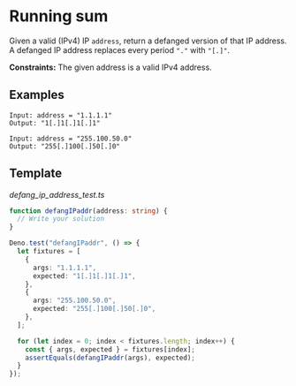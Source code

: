 # Running sum

Given a valid (IPv4) IP `address`, return a defanged version of that IP address.
A defanged IP address replaces every period `"."` with `"[.]"`.

**Constraints:** The given address is a valid IPv4 address.

## Examples

```
Input: address = "1.1.1.1"
Output: "1[.]1[.]1[.]1"

Input: address = "255.100.50.0"
Output: "255[.]100[.]50[.]0"
```

## Template

_defang_ip_address_test.ts_

```ts
function defangIPaddr(address: string) {
  // Write your solution
}

Deno.test("defangIPaddr", () => {
  let fixtures = [
    {
      args: "1.1.1.1",
      expected: "1[.]1[.]1[.]1",
    },
    {
      args: "255.100.50.0",
      expected: "255[.]100[.]50[.]0",
    },
  ];

  for (let index = 0; index < fixtures.length; index++) {
    const { args, expected } = fixtures[index];
    assertEquals(defangIPaddr(args), expected);
  }
});
```

